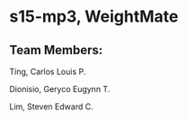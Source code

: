 # s15-mp3, WeightMate

## Team Members:

Ting, Carlos Louis P.

Dionisio, Geryco Eugynn T.

Lim, Steven Edward C.

